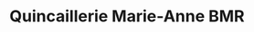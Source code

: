 ---
title: "Quincaillerie Marie-Anne BMR"
url: /montreal/quincaillerie-marie-anne-bmr/
shop: hardware
---